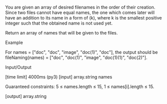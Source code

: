 You are given an array of desired filenames in the order of their creation. Since two files cannot have equal names, the one which comes later will have an addition to its name in a form of (k), where k is the smallest positive integer such that the obtained name is not used yet.

Return an array of names that will be given to the files.

Example

For names = ["doc", "doc", "image", "doc(1)", "doc"], the output should be
fileNaming(names) = ["doc", "doc(1)", "image", "doc(1)(1)", "doc(2)"].

Input/Output

[time limit] 4000ms (py3)
[input] array.string names

Guaranteed constraints:
5 ≤ names.length ≤ 15,
1 ≤ names[i].length ≤ 15.

[output] array.string
